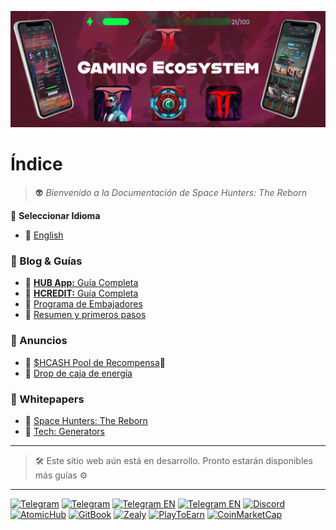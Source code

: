 ![hunterhubesp](../..//static/img/BannerHGEapp.jpg)
# Índice
>  👽 *Bienvenido a la Documentación de Space Hunters: The Reborn*

💬 **Seleccionar Idioma**

* 📌 [English](../../index.md)


### 🔎 Blog & Guías
  - 📌 [**HUB App:** Guía Completa](01-guias-de-usuario/02-HUBappES.md)
  - 📌 [**HCREDIT:** Guía Completa](01-guias-de-usuario/hcreditguiacompleta.md)
  - 📌 [Programa de Embajadores](blog/AmbassadorProgramES.md)
  - 📌 [Resumen y primeros pasos](01-guias-de-usuario/01-primeros-pasos.md)

### 📣 Anuncios
- 📌 [$HCASH Pool de Recompensa](anuncios/hcashpool.md)🎁
- 📌 [Drop de caja de energía](anuncios/energy-box-drop.md)

### 📃 Whitepapers
- 📌 [Space Hunters: The Reborn](01-guias-de-usuario/whitepaperesp.md)
- 📌 [Tech: Generators](/docs/esp/blog/generatorswhitepaperesp.md)



****

> 🛠 Este sitio web aún está en desarrollo. Pronto estarán disponibles más guías ⚙

****

[![Telegram](https://img.shields.io/badge/Telegram-BOT-26A5E4?style=plastic&logo=telegram)](https://t.me/SpaceHuntersBot)
[![Telegram](https://img.shields.io/badge/Telegram-Announcements-26A5E4?style=plastic&logo=telegram)](https://t.me/spacehuntersnews)
[![Telegram EN](https://img.shields.io/badge/Telegram-Chat%20ENG-2CA5E0?style=plastic&logo=telegram)](https://t.me/spacehunterss)
[![Telegram EN](https://img.shields.io/badge/Telegram-Chat%20ESP-2CA5E0?style=plastic&logo=telegram)](https://t.me/shspanish)
[![Discord](https://img.shields.io/badge/Discord-Space%20Hunters-7289DA?style=plastic&logo=discord)](https://discord.gg/wpmzyJM9xb)
[![AtomicHub](https://img.shields.io/badge/AtomicHub-Space%20Hunters-EE474C?style=plastic&logo=atomichub)](https://wax.atomichub.io/explorer/collection/wax-mainnet/spacehunterz)
[![GitBook](https://img.shields.io/badge/GitBook-Space%20Hunters-7A8089?style=plastic&logo=gitbook)](https://spaceheroes.gitbook.io/space-hunters)
[![Zealy](https://img.shields.io/badge/Zealy-Space%20Hunters-FF69B4?style=plastic&logo=zealy)](https://zealy.io/cw/spacehuntersthereborn/invite/UroI4c6fhtB3SX65siHBX)
[![PlayToEarn](https://img.shields.io/badge/PlayToEarn-Space%20Hunters-34C759?style=plastic&logo=playtoearn)](https://playtoearn.com/blockchaingame/space-hunters-the-reborn?rel=search)
[![CoinMarketCap](https://img.shields.io/badge/CoinMarketCap-NFTSpaceHunters-03C9A9?style=plastic&logo=coinmarketcap)](https://coinmarketcap.com/community/profile/nftspacehunters/)
